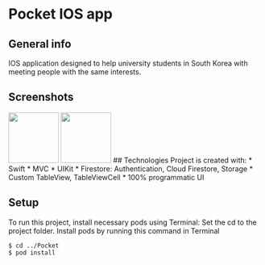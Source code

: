 # Pocket IOS app
## General info
IOS application designed to help university students in South Korea with
meeting people with the same interests.
## Screenshots
<img src="https://i.postimg.cc/4xzHfrwD/Simulator-Screen-Shot-i-Phone-11-Pro-2020-12-06-at-19-58-14.png" style=" width:100px ; height:100px " />
<img src="https://i.postimg.cc/q74hzj5z/Simulator-Screen-Shot-i-Phone-11-Pro-2020-12-06-at-19-58-18.png" style=" width:100px ; height:100px " />
## Technologies
Project is created with:
* Swift
* MVC
* UIKit
* Firestore: Authentication, Cloud Firestore, Storage
* Custom TableView, TableViewCell
* 100% programmatic UI
	
## Setup

To run this project, install necessary pods using Terminal:
Set the cd to the project folder.
Install pods by running this command in Terminal
```
$ cd ../Pocket
$ pod install

```
